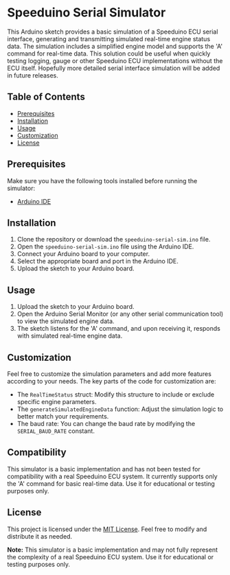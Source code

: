 # Speeduino Serial Simulator

This Arduino sketch provides a basic simulation of a Speeduino ECU serial interface, generating and transmitting simulated real-time engine status data. The simulation includes a simplified engine model and supports the 'A' command for real-time data. This solution could be useful when quickly testing logging, gauge or other Speeduino ECU implementations without the ECU itself. Hopefully more detailed serial interface simulation will be added in future releases.

## Table of Contents
- [Prerequisites](#prerequisites)
- [Installation](#installation)
- [Usage](#usage)
- [Customization](#customization)
- [License](#license)

## Prerequisites
Make sure you have the following tools installed before running the simulator:
- [Arduino IDE](https://www.arduino.cc/en/Main/Software)

## Installation
1. Clone the repository or download the `speeduino-serial-sim.ino` file.
2. Open the `speeduino-serial-sim.ino` file using the Arduino IDE.
3. Connect your Arduino board to your computer.
4. Select the appropriate board and port in the Arduino IDE.
5. Upload the sketch to your Arduino board.

## Usage
1. Upload the sketch to your Arduino board.
2. Open the Arduino Serial Monitor (or any other serial communication tool) to view the simulated engine data.
3. The sketch listens for the 'A' command, and upon receiving it, responds with simulated real-time engine data.

## Customization
Feel free to customize the simulation parameters and add more features according to your needs. The key parts of the code for customization are:

- The `RealTimeStatus` struct: Modify this structure to include or exclude specific engine parameters.
- The `generateSimulatedEngineData` function: Adjust the simulation logic to better match your requirements.
- The baud rate: You can change the baud rate by modifying the `SERIAL_BAUD_RATE` constant.

## Compatibility
This simulator is a basic implementation and has not been tested for compatibility with a real Speeduino ECU system. It currently supports only the 'A' command for basic real-time data. Use it for educational or testing purposes only.

## License
This project is licensed under the [MIT License](LICENSE). Feel free to modify and distribute it as needed.

**Note:** This simulator is a basic implementation and may not fully represent the complexity of a real Speeduino ECU system. Use it for educational or testing purposes only.
